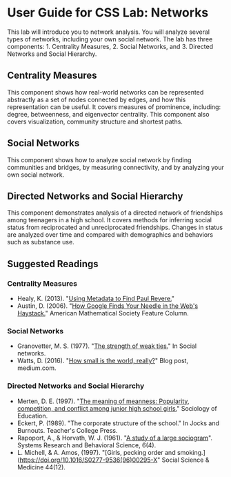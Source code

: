 # User Guide for CSS Lab: Networks

This lab will introduce you to network analysis.
You will analyze several types of networks,
including your own social network.
The lab has three components: 1. Centrality Measures, 2. Social Networks,
and 3. Directed Networks and Social Hierarchy.

## Centrality Measures
This component shows how real-world networks can be represented abstractly as
a set of nodes connected by edges, and how this representation can be useful.
It covers measures of prominence, including:
degree, betweenness, and eigenvector centrality.
This component also covers visualization, community structure and shortest paths.

## Social Networks
This component shows how to analyze social network by finding communities and
bridges, by measuring connectivity, and by analyzing your own social network.

## Directed Networks and Social Hierarchy
This component demonstrates analysis of a directed network of friendships among
teenagers in a high school.
It covers methods for inferring social status from reciprocated and unreciprocated
friendships.
Changes in status are analyzed over time and compared with demographics and
behaviors such as substance use.

## Suggested Readings

### Centrality Measures
* Healy, K. (2013). "[Using Metadata to Find Paul Revere.](https://kieranhealy.org/blog/archives/2013/06/09/using-metadata-to-find-paul-revere/)" 
* Austin, D. (2006). "[How Google Finds Your Needle in the Web's Haystack.](http://www.ams.org/publicoutreach/feature-column/fcarc-pagerank)" American Mathematical Society Feature Column.

### Social Networks
* Granovetter, M. S. (1977). "[The strength of weak ties.](https://doi.org/10.1016/B978-0-12-442450-0.50025-0)" In Social networks.
* Watts, D. (2016). "[How small is the world, really?](https://medium.com/@duncanjwatts/how-small-is-the-world-really-736fa21808ba)" Blog post, medium.com.

### Directed Networks and Social Hierarchy
* Merten, D. E. (1997). "[The meaning of meanness: Popularity, competition, and conflict among junior high school girls.](http://doi.org/10.2307/2673207)" Sociology of Education.
* Eckert, P. (1989). "The corporate structure of the school." In Jocks and Burnouts. Teacher's College Press.
* Rapoport, A., & Horvath, W. J. (1961). "[A study of a large sociogram](https://doi.org/10.1002/bs.3830060402)". Systems Research and Behavioral Science, 6(4).
* L. Michell, & A. Amos, (1997). "[Girls, pecking order and smoking.](https://doi.org/10.1016/S0277-9536(96)00295-X" Social Science & Medicine 44(12).
